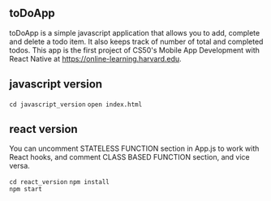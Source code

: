 ## toDoApp
toDoApp is a simple javascript application that allows you to add, complete and delete a todo item. It also keeps track of number of total and completed todos. This app is the first project of CS50's Mobile App Development with React Native at https://online-learning.harvard.edu.

## javascript version

`cd javascript_version`
`open index.html`

## react version

You can uncomment STATELESS FUNCTION section in App.js to work with React hooks, and comment CLASS BASED FUNCTION section, and vice versa.

`cd react_version`
`npm install`  
`npm start`